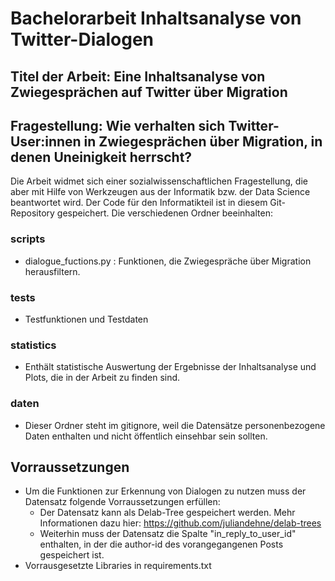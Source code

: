 # Bachelorarbeit Inhaltsanalyse von Twitter-Dialogen

## Titel der Arbeit: Eine Inhaltsanalyse von Zwiegesprächen auf Twitter über Migration

## Fragestellung: Wie verhalten sich Twitter-User:innen in Zwiegesprächen über Migration, in denen Uneinigkeit herrscht?

Die Arbeit widmet sich einer sozialwissenschaftlichen Fragestellung, die aber mit Hilfe von Werkzeugen aus der Informatik bzw. der Data Science beantwortet wird. Der Code für den Informatikteil ist in diesem Git-Repository gespeichert. Die verschiedenen Ordner beeinhalten:

### scripts
- dialogue_fuctions.py : Funktionen, die Zwiegespräche über Migration herausfiltern.

### tests
- Testfunktionen und Testdaten

### statistics
- Enthält statistische Auswertung der Ergebnisse der Inhaltsanalyse und Plots, die in der Arbeit zu finden sind.

### daten
- Dieser Ordner steht im gitignore, weil die Datensätze personenbezogene Daten enthalten und nicht öffentlich einsehbar sein sollten.

## Vorraussetzungen
- Um die Funktionen zur Erkennung von Dialogen zu nutzen muss der Datensatz folgende Vorraussetzungen erfüllen: 
    - Der Datensatz kann als Delab-Tree gespeichert werden. Mehr Informationen dazu hier: https://github.com/juliandehne/delab-trees
    - Weiterhin muss der Datensatz die Spalte "in_reply_to_user_id" enthalten, in der die author-id des vorangegangenen Posts gespeichert ist.
- Vorrausgesetzte Libraries in requirements.txt


